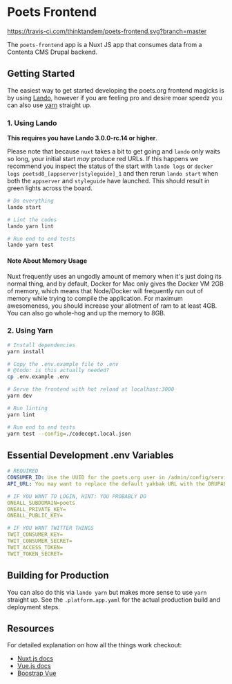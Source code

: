 Poets Frontend
==============

https://travis-ci.com/thinktandem/poets-frontend.svg?branch=master

The `poets-frontend` app is a Nuxt JS app that consumes data from a Contenta CMS
Drupal backend.

Getting Started
---------------

The easiest way to get started developing the poets.org frontend magicks is by using [Lando](https://github.com/lando/lando), however if you are feeling pro and desire moar speedz you can also use [yarn](https://yarnpkg.com/en/) straight up.

### 1. Using Lando

**This requires you have Lando 3.0.0-rc.14 or higher**.

Please note that because `nuxt` takes a bit to get going and `lando` only waits so long, your initial start *may* produce red URLs. If this happens we recommend you inspect the status of the start with `lando logs` or `docker logs poetsd8_[appserver|styleguide]_1` and then rerun `lando start` when both the `appserver` and `styleguide` have launched. This should result in green lights across the board.

```bash
# Do everything
lando start

# Lint the codes
lando yarn lint

# Run end to end tests
lando yarn test
```

#### Note About Memory Usage

Nuxt frequently uses an ungodly amount of memory when it's just doing its normal thing, and by default, Docker for Mac only gives the Docker VM 2GB of memory, which means that Node/Docker will frequently run out of memory while trying to compile the application. For maximum awesomeness, you should increase your allotment of ram to at least 4GB. You can also go whole-hog and up the memory to 8GB.

### 2. Using Yarn

``` bash
# Install dependencies
yarn install

# Copy the .env.example file to .env
# @todo: is this actually needed?
cp .env.example .env

# Serve the frontend with hot reload at localhost:3000
yarn dev

# Run linting
yarn lint

# Run end to end tests
yarn test --config=./codecept.local.json
```

Essential Development .env Variables
------------------------------------

```yaml
# REQUIRED
CONSUMER_ID: Use the UUID for the poets.org user in /admin/config/services/consumer.
API_URL: You may want to replace the default yakbak URL with the DRUPAL_URL value.

# IF YOU WANT TO LOGIN, HINT: YOU PROBABLY DO
ONEALL_SUBDOMAIN=poets
ONEALL_PRIVATE_KEY=
ONEALL_PUBLIC_KEY=

# IF YOU WANT TWITTER THINGS
TWIT_CONSUMER_KEY=
TWIT_CONSUMER_SECRET=
TWIT_ACCESS_TOKEN=
TWIT_TOKEN_SECRET=
```

Building for Production
-----------------------

You can also do this via `lando yarn` but makes more sense to use `yarn` straight up. See the `.platform.app.yaml` for the actual production build and deployment steps.

Resources
---------

For detailed explanation on how all the things work checkout:

* [Nuxt.js docs](https://github.com/nuxt/nuxt.js)
* [Vue.js docs](https://vuejs.org/v2/guide/)
* [Boostrap Vue](https://bootstrap-vue.js.org/)

